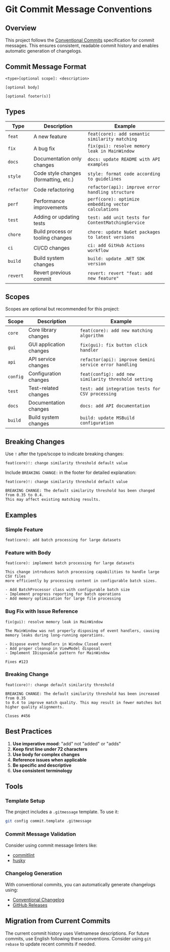 # Git Commit Message Conventions

## Overview

This project follows the [Conventional Commits](https://www.conventionalcommits.org/) specification for commit messages. This ensures consistent, readable commit history and enables automatic generation of changelogs.

## Commit Message Format

```
<type>[optional scope]: <description>

[optional body]

[optional footer(s)]
```

## Types

| Type | Description | Example |
|------|-------------|---------|
| `feat` | A new feature | `feat(core): add semantic similarity matching` |
| `fix` | A bug fix | `fix(gui): resolve memory leak in MainWindow` |
| `docs` | Documentation only changes | `docs: update README with API examples` |
| `style` | Code style changes (formatting, etc.) | `style: format code according to guidelines` |
| `refactor` | Code refactoring | `refactor(api): improve error handling structure` |
| `perf` | Performance improvements | `perf(core): optimize embedding vector calculations` |
| `test` | Adding or updating tests | `test: add unit tests for ContentMatchingService` |
| `chore` | Build process or tooling changes | `chore: update NuGet packages to latest versions` |
| `ci` | CI/CD changes | `ci: add GitHub Actions workflow` |
| `build` | Build system changes | `build: update .NET SDK version` |
| `revert` | Revert previous commit | `revert: revert "feat: add new feature"` |

## Scopes

Scopes are optional but recommended for this project:

| Scope | Description | Example |
|-------|-------------|---------|
| `core` | Core library changes | `feat(core): add new matching algorithm` |
| `gui` | GUI application changes | `fix(gui): fix button click handler` |
| `api` | API service changes | `refactor(api): improve Gemini service error handling` |
| `config` | Configuration changes | `feat(config): add new similarity threshold setting` |
| `test` | Test-related changes | `test: add integration tests for CSV processing` |
| `docs` | Documentation changes | `docs: add API documentation` |
| `build` | Build system changes | `build: update MSBuild configuration` |

## Breaking Changes

Use `!` after the type/scope to indicate breaking changes:

```
feat(core)!: change similarity threshold default value
```

Include `BREAKING CHANGE:` in the footer for detailed explanation:

```
feat(core)!: change similarity threshold default value

BREAKING CHANGE: The default similarity threshold has been changed from 0.35 to 0.4.
This may affect existing matching results.
```

## Examples

### Simple Feature
```
feat(core): add batch processing for large datasets
```

### Feature with Body
```
feat(core): implement batch processing for large datasets

This change introduces batch processing capabilities to handle large CSV files
more efficiently by processing content in configurable batch sizes.

- Add BatchProcessor class with configurable batch size
- Implement progress reporting for batch operations
- Add memory optimization for large file processing
```

### Bug Fix with Issue Reference
```
fix(gui): resolve memory leak in MainWindow

The MainWindow was not properly disposing of event handlers, causing
memory leaks during long-running operations.

- Dispose event handlers in Window_Closed event
- Add proper cleanup in ViewModel disposal
- Implement IDisposable pattern for MainWindow

Fixes #123
```

### Breaking Change
```
feat(core)!: change default similarity threshold

BREAKING CHANGE: The default similarity threshold has been increased from 0.35
to 0.4 to improve match quality. This may result in fewer matches but
higher quality alignments.

Closes #456
```

## Best Practices

1. **Use imperative mood**: "add" not "added" or "adds"
2. **Keep first line under 72 characters**
3. **Use body for complex changes**
4. **Reference issues when applicable**
5. **Be specific and descriptive**
6. **Use consistent terminology**

## Tools

### Template Setup
The project includes a `.gitmessage` template. To use it:

```bash
git config commit.template .gitmessage
```

### Commit Message Validation
Consider using commit message linters like:
- [commitlint](https://commitlint.js.org/)
- [husky](https://typicode.github.io/husky/)

### Changelog Generation
With conventional commits, you can automatically generate changelogs using:
- [Conventional Changelog](https://github.com/conventional-changelog/conventional-changelog)
- [GitHub Releases](https://docs.github.com/en/repositories/releasing-projects-on-github/automatically-generated-release-notes)

## Migration from Current Commits

The current commit history uses Vietnamese descriptions. For future commits, use English following these conventions. Consider using `git rebase` to update recent commits if needed. 